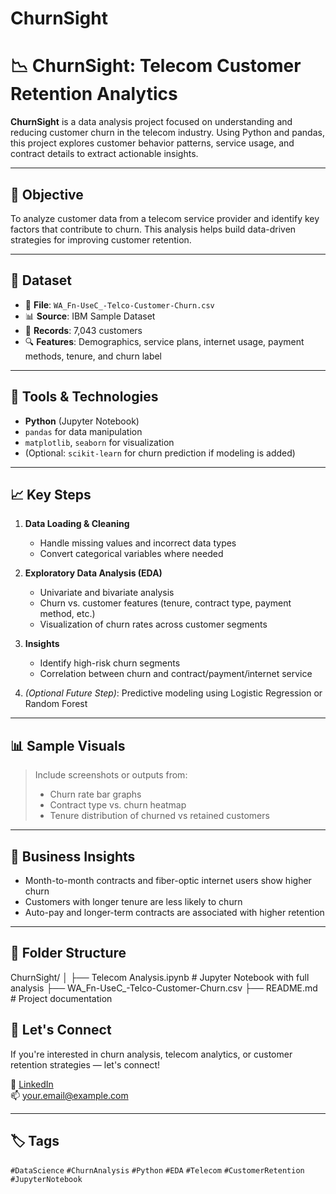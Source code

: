 # ChurnSight
# 📉 ChurnSight: Telecom Customer Retention Analytics

**ChurnSight** is a data analysis project focused on understanding and reducing customer churn in the telecom industry. Using Python and pandas, this project explores customer behavior patterns, service usage, and contract details to extract actionable insights.

---

## 🧠 Objective

To analyze customer data from a telecom service provider and identify key factors that contribute to churn. This analysis helps build data-driven strategies for improving customer retention.

---

## 📂 Dataset

- 📄 **File**: `WA_Fn-UseC_-Telco-Customer-Churn.csv`
- 📊 **Source**: IBM Sample Dataset
- 👥 **Records**: 7,043 customers
- 🔍 **Features**: Demographics, service plans, internet usage, payment methods, tenure, and churn label

---

## 🔧 Tools & Technologies

- **Python** (Jupyter Notebook)
- `pandas` for data manipulation
- `matplotlib`, `seaborn` for visualization
- (Optional: `scikit-learn` for churn prediction if modeling is added)

---

## 📈 Key Steps

1. **Data Loading & Cleaning**
   - Handle missing values and incorrect data types
   - Convert categorical variables where needed

2. **Exploratory Data Analysis (EDA)**
   - Univariate and bivariate analysis
   - Churn vs. customer features (tenure, contract type, payment method, etc.)
   - Visualization of churn rates across customer segments

3. **Insights**
   - Identify high-risk churn segments
   - Correlation between churn and contract/payment/internet service

4. *(Optional Future Step)*: Predictive modeling using Logistic Regression or Random Forest

---

## 📊 Sample Visuals

> Include screenshots or outputs from:
> - Churn rate bar graphs
> - Contract type vs. churn heatmap
> - Tenure distribution of churned vs retained customers

---

## 📌 Business Insights

- Month-to-month contracts and fiber-optic internet users show higher churn
- Customers with longer tenure are less likely to churn
- Auto-pay and longer-term contracts are associated with higher retention

---

## 🧩 Folder Structure
ChurnSight/
│
├── Telecom Analysis.ipynb # Jupyter Notebook with full analysis
├── WA_Fn-UseC_-Telco-Customer-Churn.csv
├── README.md # Project documentation

## 🤝 Let's Connect

If you're interested in churn analysis, telecom analytics, or customer retention strategies — let's connect!

🔗 [LinkedIn](https://www.linkedin.com/in/your-profile)  
📫 your.email@example.com

---

## 🏷️ Tags

`#DataScience` `#ChurnAnalysis` `#Python` `#EDA` `#Telecom` `#CustomerRetention` `#JupyterNotebook`
